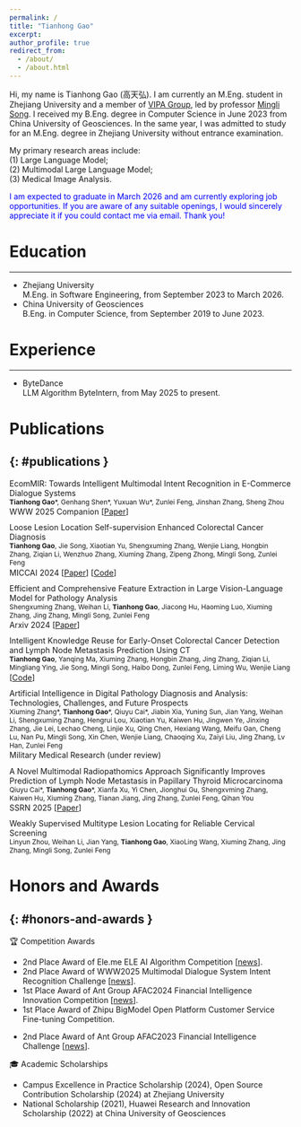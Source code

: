 ```yaml
---
permalink: /
title: "Tianhong Gao"
excerpt: 
author_profile: true
redirect_from: 
  - /about/
  - /about.html
---
```


Hi, my name is Tianhong Gao (高天弘). I am currently an M.Eng. student in Zhejiang University and a member of [VIPA Group](https://www.vipazoo.cn), led by professor [Mingli Song](https://person.zju.edu.cn/msong). I received my B.Eng. degree in Computer Science in June 2023 from China University of Geosciences. In the same year, I was admitted to study for an M.Eng. degree in Zhejiang University without entrance examination.

My primary research areas include:  
(1) Large Language Model;  
(2) Multimodal Large Language Model;  
(3) Medical Image Analysis.

<span style="color:blue">I am expected to graduate in March 2026 and am currently exploring job opportunities. If you are aware of any suitable openings, I would sincerely appreciate it if you could contact me via email. Thank you!</span>

# Education
---
* Zhejiang University  
  M.Eng. in Software Engineering, from September 2023 to March 2026.      
* China University of Geosciences  
  B.Eng. in Computer Science, from September 2019 to June 2023.

# Experience
---
* ByteDance   
  LLM Algorithm ByteIntern, from May 2025 to present.
<!-- * Baidu   
  Research Intern, from November 2024 to April 2025. -->

# Publications
{: #publications }
---
<!-- <div style="margin-bottom: 0.8em;">
  <p style="margin: 0;">MMAT-1M: A Large Reasoning Dataset for Multimodal Agent Tuning</p>
  <p style="margin: 0; font-size: 0.85em;">
    <strong>Tianhong Gao</strong>*, Yannian Fu*, Weiqun Wu, Haixiao Yue, Shanshan Liu, Gang Zhang
  </p>
  <p style="margin: 0.1em 0 0;">ICCV 2025
  </p>
</div> -->

<div style="margin-bottom: 0.8em;">
  <p style="margin: 0;">EcomMIR: Towards Intelligent Multimodal Intent Recognition in E-Commerce Dialogue Systems</p>
  <p style="margin: 0; font-size: 0.85em;">
    <strong>Tianhong Gao</strong>*, Genhang Shen*, Yuxuan Wu*, Zunlei Feng, Jinshan Zhang, Sheng Zhou
  </p>
  <p style="margin: 0.1em 0 0;">WWW 2025 Companion
    [<a href="https://dl.acm.org/doi/10.1145/3701716.3718371" target="_blank">Paper</a>]
  </p>
</div>

<div style="margin-bottom: 0.8em;">
  <p style="margin: 0;">Loose Lesion Location Self-supervision Enhanced Colorectal Cancer Diagnosis</p>
  <p style="margin: 0; font-size: 0.85em;">
    <strong>Tianhong Gao</strong>, Jie Song, Xiaotian Yu, Shengxuming Zhang, Wenjie Liang, Hongbin Zhang, 
    Ziqian Li, Wenzhuo Zhang, Xiuming Zhang, Zipeng Zhong, Mingli Song, Zunlei Feng
  </p>
  <p style="margin: 0.1em 0 0;">MICCAI 2024
    [<a href="https://link.springer.com/chapter/10.1007/978-3-031-72120-5_39" target="_blank">Paper</a>]
    [<a href="https://github.com/Gaotianhong/LooseLocationSS" target="_blank">Code</a>]
  </p>
</div>

<div style="margin-bottom: 0.8em;">
  <p style="margin: 0;">Efficient and Comprehensive Feature Extraction in Large Vision-Language Model for Pathology Analysis</p>
  <p style="margin: 0; font-size: 0.85em;">
    Shengxuming Zhang, Weihan Li, <strong>Tianhong Gao</strong>, Jiacong Hu, Haoming Luo, Xiuming Zhang, Jing Zhang, Mingli Song, Zunlei Feng
  </p>
  <p style="margin: 0.1em 0 0;">Arxiv 2024
    [<a href="https://arxiv.org/abs/2412.09521" target="_blank">Paper</a>]
  </p>
</div>

<div style="margin-bottom: 0.8em;">
  <p style="margin: 0;">Intelligent Knowledge Reuse for Early-Onset Colorectal Cancer Detection and Lymph Node Metastasis Prediction Using CT</p>
  <p style="margin: 0; font-size: 0.85em;">
    <strong>Tianhong Gao</strong>, Yanqing Ma, Xiuming Zhang, Hongbin Zhang, Jing Zhang, Ziqian Li, Mingliang Ying, Jie Song, Mingli Song, Haibo Dong, Zunlei Feng, Liming Wu, Wenjie Liang
  </p>
  <p style="margin: 0.1em 0 0;">
    [<a href="https://github.com/Gaotianhong/knowledge-reuse-eocrc" target="_blank">Code</a>]
  </p>
</div>

<div style="margin-bottom: 0.8em;">
  <p style="margin: 0;">Artificial Intelligence in Digital Pathology Diagnosis and Analysis: Technologies, Challenges, and Future Prospects</p>
  <p style="margin: 0; font-size: 0.85em;">
    Xiuming Zhang*, <strong>Tianhong Gao</strong>*, Qiuyu Cai*, Jiabin Xia, Yuning Sun, Jian Yang, Weihan Li, Shengxuming Zhang, Hengrui Lou, Xiaotian Yu, Kaiwen Hu, Jingwen Ye, Jinxing Zhang, Jie Lei, Lechao Cheng, Linjie Xu, Qing Chen, Hexiang Wang, Meifu Gan, Cheng Lu, Nan Pu, Mingli Song, Xin Chen, Wenjie Liang, Chaoqing Xu, Zaiyi Liu, Jing Zhang, Lv Han, Zunlei Feng
  </p>
  <p style="margin: 0.1em 0 0;">Military Medical Research (under review)
  </p>
</div>

<div style="margin-bottom: 0.8em;">
  <p style="margin: 0;">A Novel Multimodal Radiopathomics Approach Significantly Improves Prediction of Lymph Node Metastasis in Papillary Thyroid Microcarcinoma</p>
  <p style="margin: 0; font-size: 0.85em;">
    Qiuyu Cai*, <strong>Tianhong Gao</strong>*, Xianfa Xu, Yi Chen, Jionghui Gu, Shengxvming Zhang, Kaiwen Hu, Xiuming Zhang, Tianan Jiang, Jing Zhang, Zunlei Feng, Qihan You
  </p>
  <p style="margin: 0.1em 0 0;">SSRN 2025
    [<a href="https://papers.ssrn.com/sol3/papers.cfm?abstract_id=5103695" target="_blank">Paper</a>]
  </p>
</div>

<div style="margin-bottom: 1.25em;">
  <p style="margin: 0;">Weakly Supervised Multitype Lesion Locating for Reliable Cervical Screening</p>
  <p style="margin: 0; font-size: 0.85em;">
    Linyun Zhou, Weihan Li, Jian Yang, <strong>Tianhong Gao</strong>, XiaoLing Wang, Xiuming Zhang, Jing Zhang, Mingli Song, Zunlei Feng
  </p>
  <p style="margin: 0.1em 0 0;">
  </p>
</div>

# Honors and Awards
{: #honors-and-awards }
---
🏆 Competition Awards
* 2nd Place Award of Ele.me ELE AI Algorithm Competition [[news](https://mp.weixin.qq.com/s/-xtekt3BPioQlpLAz0e8bQ)].
* 2nd Place Award of WWW2025 Multimodal Dialogue System Intent Recognition Challenge [[news](https://www.geekpark.net/news/348829)].
* 1st Place Award of Ant Group AFAC2024 Financial Intelligence Innovation Competition [[news](https://mp.weixin.qq.com/s/jIvdehcpB59IoZDS0Ii4ZA)].
* 1st Place Award of Zhipu BigModel Open Platform Customer Service Fine-tuning Competition.
<!-- * 2nd Place Award of iFLYTEK × Datawhale Large Language Model RAG-based QA Challenge. -->
<!-- * 2nd Place Award of iFLYTEK × Datawhale Multimodal QA Challenge. -->
* 2nd Place Award of Ant Group AFAC2023 Financial Intelligence Challenge [[news](https://mp.weixin.qq.com/s?__biz=MzA3NTg3MjgxNg==&mid=2650419703&idx=2&sn=4bd776245eaad2a115212b00c9b3e2c1&chksm=868136dde78f8fccdffc5498483dc17b51d2b6ab9083c1eb14b1209eb6cc8a9c7d8e131d1f7d&scene=126&sessionid=1726304449#rd)].

🎓 Academic Scholarships
* Campus Excellence in Practice Scholarship (2024), Open Source Contribution Scholarship (2024) at Zhejiang University  
* National Scholarship (2021), Huawei Research and Innovation Scholarship (2022) at China University of Geosciences

<!-- 🎓 Academic Scholarships and Honors
* Campus Excellence in Practice Scholarship (2024), Open Source Contribution Scholarship (2024). Outstanding Communist Youth League Member, Excellent Graduate Student, Five-Star Graduate Student (2024) at Zhejiang University.
* National Scholarship (2021), Huawei Research and Innovation Scholarship (2022). Outstanding Graduate, Excellent Communist Youth League Cadre and Model Student of Excellence (2021), Top 100 Outstanding Youth League Branch Secretaries and Class Monitors (2020) at China University of Geosciences. -->
